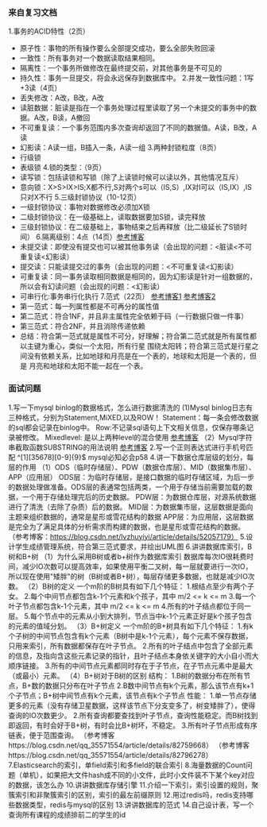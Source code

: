 ### 来自复习文档
1.事务的ACID特性（2页）
   - 原子性：事物的所有操作要么全部提交成功，要么全部失败回滚
   - 一致性：所有事务对一个数据读取结果相同。
   - 隔离性：一个事务所做修改在最终提交前，对其他事务是不可见的
   - 持久性：事务一旦提交，将会永远保存到数据库中。
2.并发一致性问题：1写+3读（4页）
   - 丢失修改：A改，B改，A改
   - 读脏数据：脏读是指在一个事务处理过程里读取了另一个未提交的事务中的数据。A改，B读，A撤回
   - 不可重复读：一个事务范围内多次查询却返回了不同的数据值。A读，B改，A读
   - 幻影读：A读一组，B插入一条，A读一组
3.两种封锁粒度（8页）
   - 行级锁
   - 表级锁
4.锁的类型：（9页）
   - 读写锁：包括读锁和写锁（除了上读锁时候可以读以外，其他情况互斥）
   - 意向锁：X>S>IX>IS;X都不行,S对两个s可以（IS,S）,IX对I可以（IS,IX）,IS只对X不行
5.三级封锁协议（10-12页）
   - 一级封锁协议：事物对数据修改必须加X锁
   - 二级封锁协议：在一级基础上，读取数据要加S锁，读完释放
   - 三级封锁协议：在二级基础上，事物结束之后再释放（比二级延长了S锁时间）
6.隔离级别：4点（14页）[参考博客](https://www.cnblogs.com/qducn/p/6895819.html)
   - 未提交读：即使没有提交也可以被其他事务读（会出现的问题：<脏读<不可重复读<幻影读）
   - 提交读：只能读提交过的事务（会出现的问题：<不可重复读<幻影读）
   - 可重复读：同一事务读取相同数据是相同的，因为幻影读是针对一组数据的，所以会有幻读问题（会出现的问题：<幻影读）
   - 可串行化:事务串行化执行
7.范式（22页）
   [参考博客1](https://www.cnblogs.com/knowledgesea/p/3667395.html)
   [参考博客2](https://www.cnblogs.com/lca1826/p/6601395.html)
   - 第一范式：每一列属性都是不可再分的属性值
   - 第二范式：符合1NF，并且非主属性完全依赖于码（一行数据只做一件事）
   - 第三范式：符合2NF，并且消除传递依赖
   - 总结：符合第一范式就是属性不可分，好理解；符合第二范式就是所有属性都以主键为重心，类似一个太阳，所有行星
   围绕太阳转；符合第三范式是行星之间没有依赖关系，比如地球和月亮是在一个表的，地球和太阳是一个表的，但是
   月亮和地球和太阳不能一起在一个表。


### 面试问题
1.写一下mysql binlog的数据格式，怎么进行数据清洗的 
	(1)Mysql binlog日志有三种格式，分别为Statement,MiXED,以及ROW！
		Statement：每一条会修改数据的sql都会记录在binlog中。
		Row:不记录sql语句上下文相关信息，仅保存哪条记录被修改。
		Mixedlevel: 是以上两种level的混合使用
	[参考博客](https://www.cnblogs.com/itcomputer/articles/5005602.html)
	（2）Mysql字符串截取函数SUBSTRING的用法说明
	[参考博客](https://www.cnblogs.com/xuchunlin/p/9993773.html)
2.写一个正则表达式进行手机号匹配 
	^[1][35678][0-9]{9}$
  	mysql必知必会p58
4.讲一下数据仓库层级的划分，每层的作用 
	（1）ODS（临时存储层）、PDW（数据仓库层）、MID（数据集市层）、APP（应用层）
	 ODS层：为临时存储层，是接口数据的临时存储区域，为后一步的数据处理做准备。ODS层的表通常包括两类，一个用于存储当前需要加载的数据，一个用于存储处理完后的历史数据。
	 PDW层：为数据仓库层，对源系统数据进行了清洗（去除了杂质）后的数据。
	 MID层：为数据集市层，这层数据是面向主题来组织数据的，通常是星形或雪花结构的数据
	 APP层：为应用层，这层数据是完全为了满足具体的分析需求而构建的数据，也是星形或雪花结构的数据。
	 （参考博客：https://blog.csdn.net/lvzhuyiyi/article/details/52057179）
5.设计学生成绩管理系统，符合第三范式要求，并绘出UML图 
6.讲讲数据库索引，B树和B+树
	（1）为什么采用B树或者b+树作为数据库索引
		数据库每次IO很耗费时间，减少IO次数可以提高效率，如果使用平衡二叉树，每一层就要进行一次IO，所以现在使用"矮胖"的树（B树或者B+树），每层存储更多数据，也就是减少IO次数。
	（2）B树的定义
		一个m阶的B树具有如下几个特征：
		1.根结点至少有两个子女。
		2.每个中间节点都包含k-1个元素和k个孩子，其中 m/2 <= k <= m
		3.每一个叶子节点都包含k-1个元素，其中 m/2 <= k <= m
		4.所有的叶子结点都位于同一层。
		5.每个节点中的元素从小到大排列，节点当中k-1个元素正好是k个孩子包含的元素的值域分划。
	（3）B+树定义
		一个m阶的B+树具有如下几个特征：
		1.有k个子树的中间节点包含有k个元素（B树中是k-1个元素），每个元素不保存数据，只用来索引，所有数据都保存在叶子节点。
		2.所有的叶子结点中包含了全部元素的信息，及指向含这些元素记录的指针，且叶子结点本身依关键字的大小自小而大顺序链接。
		3.所有的中间节点元素都同时存在于子节点，在子节点元素中是最大（或最小）元素。
	（4）B+树对于B树的区别
		结构：
			1.B树的数据分布在所有节点，B+数的数据只分布在叶子节点
			2.B数中间节点有k个元素，那么该节点有k+1个子节点；B+树中间节点有k个元素，该节点有k个子节点
		性能：
			1.单一节点存储更多的元素（没有存储卫星数据，这样该节点下分支变多了，树变矮胖了），使得查询的IO次数更少。
			2.所有查询都要查找到叶子节点，查询性能稳定。而B树找到即返回，有时会好于B+树，有时会比B+树坏，不稳定。
			3.所有叶子节点形成有序链表，便于范围查询。
	（参考博客https://blog.csdn.net/qq_35571554/article/details/82759668） 
	（参考博客https://blog.csdn.net/qq_35571554/article/details/82796278）
7.Elasticsearch的索引，单field索引和多field的联合索引
8.海量数据的Count问题（单机），如果把大文件hash成不同的小文件，此时小文件装不下某个key对应的数据，该怎么办 
10.讲讲数据库存储引擎 
11.介绍一下索引，索引设置的规则，聚簇索引和非聚簇索引的区别，索引的最左前缀原则 
12.用过redis吗，redis支持哪些数据类型，redis与mysql的区别 
13.讲讲数据库的范式 
14.自己设计表，写一个查询所有课程的成绩排前二的学生的id 


